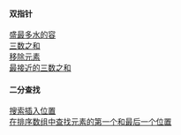 #### 双指针
[盛最多水的容](盛最多水的容器.md) <br>
[三数之和](三数之和.md) <br>
[移除元素](移除元素.md) <br>
[最接近的三数之和](最接近的三数之和.md)<br>

#### 二分查找
[搜索插入位置](搜索插入位置.md) <br>
[在排序数组中查找元素的第一个和最后一个位置](在排序数组中查找元素的第一个和最后一个位置.md) <br>
